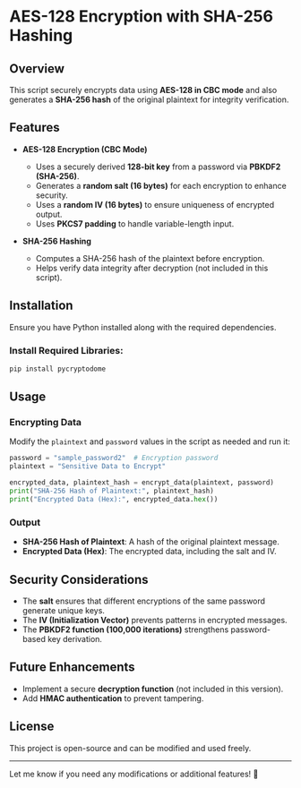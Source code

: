 # AES-128 Encryption with SHA-256 Hashing

## Overview
This script securely encrypts data using **AES-128 in CBC mode** and also generates a **SHA-256 hash** of the original plaintext for integrity verification.

## Features
- **AES-128 Encryption (CBC Mode)**
  - Uses a securely derived **128-bit key** from a password via **PBKDF2 (SHA-256)**.
  - Generates a **random salt (16 bytes)** for each encryption to enhance security.
  - Uses a **random IV (16 bytes)** to ensure uniqueness of encrypted output.
  - Uses **PKCS7 padding** to handle variable-length input.

- **SHA-256 Hashing**
  - Computes a SHA-256 hash of the plaintext before encryption.
  - Helps verify data integrity after decryption (not included in this script).

## Installation
Ensure you have Python installed along with the required dependencies.

### Install Required Libraries:
```bash
pip install pycryptodome
```

## Usage
### Encrypting Data
Modify the `plaintext` and `password` values in the script as needed and run it:
```python
password = "sample_password2"  # Encryption password
plaintext = "Sensitive Data to Encrypt"

encrypted_data, plaintext_hash = encrypt_data(plaintext, password)
print("SHA-256 Hash of Plaintext:", plaintext_hash)
print("Encrypted Data (Hex):", encrypted_data.hex())
```

### Output
- **SHA-256 Hash of Plaintext**: A hash of the original plaintext message.
- **Encrypted Data (Hex)**: The encrypted data, including the salt and IV.

## Security Considerations
- The **salt** ensures that different encryptions of the same password generate unique keys.
- The **IV (Initialization Vector)** prevents patterns in encrypted messages.
- The **PBKDF2 function (100,000 iterations)** strengthens password-based key derivation.

## Future Enhancements
- Implement a secure **decryption function** (not included in this version).
- Add **HMAC authentication** to prevent tampering.

## License
This project is open-source and can be modified and used freely.

---

Let me know if you need any modifications or additional features! 🚀

